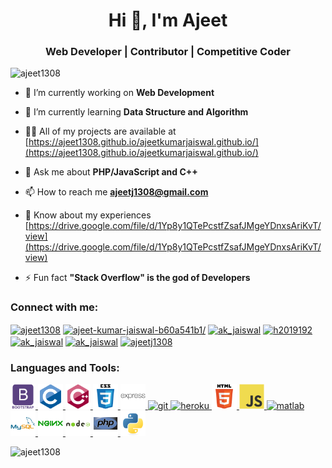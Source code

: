 <h1 align="center">Hi 👋, I'm Ajeet</h1>
<h3 align="center">Web Developer | Contributor | Competitive Coder</h3>

<p align="left"> <img src="https://komarev.com/ghpvc/?username=ajeet1308&label=Profile%20views&color=0e75b6&style=flat" alt="ajeet1308" /> </p>


- 🔭 I’m currently working on **Web Development**

- 🌱 I’m currently learning **Data Structure and Algorithm**

- 👨‍💻 All of my projects are available at [https://ajeet1308.github.io/ajeetkumarjaiswal.github.io/](https://ajeet1308.github.io/ajeetkumarjaiswal.github.io/)

- 💬 Ask me about **PHP/JavaScript and C++**

- 📫 How to reach me **ajeetj1308@gmail.com**

- 📄 Know about my experiences [https://drive.google.com/file/d/1Yp8y1QTePcstfZsafJMgeYDnxsAriKvT/view](https://drive.google.com/file/d/1Yp8y1QTePcstfZsafJMgeYDnxsAriKvT/view)

- ⚡ Fun fact **"Stack Overflow" is the god of Developers**



<h3 align="left">Connect with me:</h3>
<p align="left">
<a href="https://dev.to/ajeet1308" target="blank"><img align="center" src="https://raw.githubusercontent.com/rahuldkjain/github-profile-readme-generator/master/src/images/icons/Social/devto.svg" alt="ajeet1308" height="30" width="40" /></a>
<a href="https://linkedin.com/in/ajeet-kumar-jaiswal-b60a541b1/" target="blank"><img align="center" src="https://raw.githubusercontent.com/rahuldkjain/github-profile-readme-generator/master/src/images/icons/Social/linked-in-alt.svg" alt="ajeet-kumar-jaiswal-b60a541b1/" height="30" width="40" /></a>
<a href="https://www.codechef.com/users/ak_jaiswal" target="blank"><img align="center" src="https://cdn.jsdelivr.net/npm/simple-icons@3.1.0/icons/codechef.svg" alt="ak_jaiswal" height="30" width="40" /></a>
<a href="https://www.hackerrank.com/h2019192" target="blank"><img align="center" src="https://raw.githubusercontent.com/rahuldkjain/github-profile-readme-generator/master/src/images/icons/Social/hackerrank.svg" alt="h2019192" height="30" width="40" /></a>
<a href="https://codeforces.com/profile/ak_jaiswal" target="blank"><img align="center" src="https://raw.githubusercontent.com/rahuldkjain/github-profile-readme-generator/master/src/images/icons/Social/codeforces.svg" alt="ak_jaiswal" height="30" width="40" /></a>
<a href="https://www.leetcode.com/ak_jaiswal" target="blank"><img align="center" src="https://raw.githubusercontent.com/rahuldkjain/github-profile-readme-generator/master/src/images/icons/Social/leet-code.svg" alt="ak_jaiswal" height="30" width="40" /></a>
<a href="https://auth.geeksforgeeks.org/user/ajeetj1308" target="blank"><img align="center" src="https://raw.githubusercontent.com/rahuldkjain/github-profile-readme-generator/master/src/images/icons/Social/geeks-for-geeks.svg" alt="ajeetj1308" height="30" width="40" /></a>
</p>

<h3 align="left">Languages and Tools:</h3>
<p align="left"> <a href="https://getbootstrap.com" target="_blank" rel="noreferrer"> <img src="https://raw.githubusercontent.com/devicons/devicon/master/icons/bootstrap/bootstrap-plain-wordmark.svg" alt="bootstrap" width="40" height="40"/> </a> <a href="https://www.cprogramming.com/" target="_blank" rel="noreferrer"> <img src="https://raw.githubusercontent.com/devicons/devicon/master/icons/c/c-original.svg" alt="c" width="40" height="40"/> </a> <a href="https://www.w3schools.com/cpp/" target="_blank" rel="noreferrer"> <img src="https://raw.githubusercontent.com/devicons/devicon/master/icons/cplusplus/cplusplus-original.svg" alt="cplusplus" width="40" height="40"/> </a> <a href="https://www.w3schools.com/css/" target="_blank" rel="noreferrer"> <img src="https://raw.githubusercontent.com/devicons/devicon/master/icons/css3/css3-original-wordmark.svg" alt="css3" width="40" height="40"/> </a> <a href="https://expressjs.com" target="_blank" rel="noreferrer"> <img src="https://raw.githubusercontent.com/devicons/devicon/master/icons/express/express-original-wordmark.svg" alt="express" width="40" height="40"/> </a> <a href="https://git-scm.com/" target="_blank" rel="noreferrer"> <img src="https://www.vectorlogo.zone/logos/git-scm/git-scm-icon.svg" alt="git" width="40" height="40"/> </a> <a href="https://heroku.com" target="_blank" rel="noreferrer"> <img src="https://www.vectorlogo.zone/logos/heroku/heroku-icon.svg" alt="heroku" width="40" height="40"/> </a> <a href="https://www.w3.org/html/" target="_blank" rel="noreferrer"> <img src="https://raw.githubusercontent.com/devicons/devicon/master/icons/html5/html5-original-wordmark.svg" alt="html5" width="40" height="40"/> </a> <a href="https://developer.mozilla.org/en-US/docs/Web/JavaScript" target="_blank" rel="noreferrer"> <img src="https://raw.githubusercontent.com/devicons/devicon/master/icons/javascript/javascript-original.svg" alt="javascript" width="40" height="40"/> </a> <a href="https://www.mathworks.com/" target="_blank" rel="noreferrer"> <img src="https://upload.wikimedia.org/wikipedia/commons/2/21/Matlab_Logo.png" alt="matlab" width="40" height="40"/> </a> <a href="https://www.mysql.com/" target="_blank" rel="noreferrer"> <img src="https://raw.githubusercontent.com/devicons/devicon/master/icons/mysql/mysql-original-wordmark.svg" alt="mysql" width="40" height="40"/> </a> <a href="https://www.nginx.com" target="_blank" rel="noreferrer"> <img src="https://raw.githubusercontent.com/devicons/devicon/master/icons/nginx/nginx-original.svg" alt="nginx" width="40" height="40"/> </a> <a href="https://nodejs.org" target="_blank" rel="noreferrer"> <img src="https://raw.githubusercontent.com/devicons/devicon/master/icons/nodejs/nodejs-original-wordmark.svg" alt="nodejs" width="40" height="40"/> </a> <a href="https://www.php.net" target="_blank" rel="noreferrer"> <img src="https://raw.githubusercontent.com/devicons/devicon/master/icons/php/php-original.svg" alt="php" width="40" height="40"/> </a> <a href="https://www.python.org" target="_blank" rel="noreferrer"> <img src="https://raw.githubusercontent.com/devicons/devicon/master/icons/python/python-original.svg" alt="python" width="40" height="40"/> </a> </p>

<p>&nbsp;<img align="left" src="https://github-readme-stats.vercel.app/api?username=ajeet1308&show_icons=true&locale=en" alt="ajeet1308" /></p>


